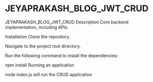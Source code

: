 # JEYAPRAKASH_BLOG_JWT_CRUD 

JEYAPRAKASH_BLOG_JWT_CRUD Description Core backend implementation, including APIs.

Installation Clone the repository.

Navigate to the project root directory.

Run the following command to install the dependencies:

npm install Running an application

node index.js will run the CRUD application
